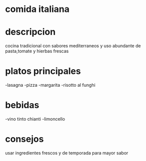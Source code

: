 # comida italiana

# descripcion
cocina tradicional con sabores mediterraneos y uso abundante de pasta,tomate y hierbas frescas 

# platos principales 
-lasagna
-pizza
-margarita
-risotto al funghi

# bebidas 
-vino tinto chianti
-limoncello

# consejos 
usar ingredientes frescos y de temporada para mayor sabor 

